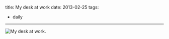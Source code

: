 title: My desk at work
date: 2013-02-25
tags:
- daily
---

![My desk at work.](https://dl.dropbox.com/u/4291520/journal-images/desk.jpg)
